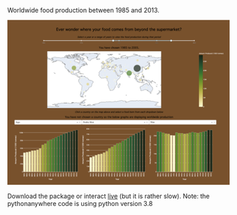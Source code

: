 Worldwide food production between 1985 and 2013.

![ScreenShot](/screenshot.png)

Download the package or interact [live](http://gracecmy.pythonanywhere.com/) (but it is rather slow).
Note: the pythonanywhere code is using python version 3.8
